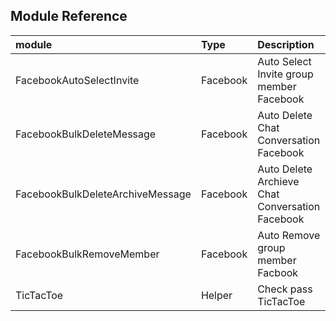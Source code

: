 
## Module Reference


| module | Type     | Description                |
| :-------- | :------- | :------------------------- |
| FacebookAutoSelectInvite | Facebook | Auto Select Invite group member Facebook |
| FacebookBulkDeleteMessage | Facebook | Auto Delete Chat Conversation Facebook |
| FacebookBulkDeleteArchiveMessage | Facebook | Auto Delete Archieve Chat Conversation Facebook |
| FacebookBulkRemoveMember | Facebook | Auto Remove group member Facbook |
| TicTacToe | Helper | Check pass TicTacToe |
